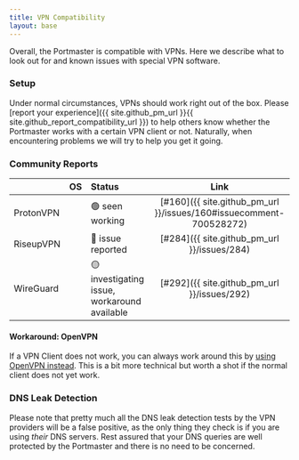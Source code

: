 ```yaml
---
title: VPN Compatibility
layout: base
---
```


Overall, the Portmaster is compatible with VPNs. Here we describe what to look out for and known issues with special VPN software.

### Setup

Under normal circumstances, VPNs should work right out of the box. Please [report your experience]({{ site.github_pm_url }}{{ site.github_report_compatibility_url }}) to help others know whether the Portmaster works with a certain VPN client or not. Naturally, when encountering problems we will try to help you get it going.

### Community Reports

| | OS | Status | Link |
|:---|:---|:---|:---:|
| ProtonVPN | <i class="fab fa-windows"></i> | 🟢 seen working | [#160]({{ site.github_pm_url }}/issues/160#issuecomment-700528272) |
| RiseupVPN | <i class="fab fa-linux"></i>|  🚫 issue reported  | [#284]({{ site.github_pm_url }}/issues/284) |
| WireGuard | <i class="fab fa-linux"></i>|  🟡 investigating issue, workaround available  | [#292]({{ site.github_pm_url }}/issues/292) |

#### Workaround: OpenVPN

If a VPN Client does not work, you can always work around this by [using OpenVPN instead](https://openvpn.net/community-resources/how-to/). This is a bit more technical but worth a shot if the normal client does not yet work.

### DNS Leak Detection

Please note that pretty much all the DNS leak detection tests by the VPN providers will be a false positive, as the only thing they check is if you are using _their_ DNS servers. Rest assured that your DNS queries are well protected by the Portmaster and there is no need to be concerned.
